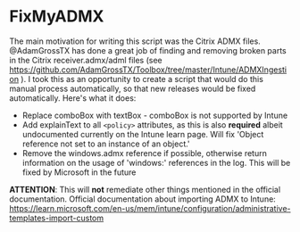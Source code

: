 # FixMyADMX

The main motivation for writing this script was the Citrix ADMX files. @AdamGrossTX has done a great job of finding and removing broken parts in the Citrix receiver.admx/adml files (see <https://github.com/AdamGrossTX/Toolbox/tree/master/Intune/ADMXIngestion> ). I took this as an opportunity to create a script that would do this manual process automatically, so that new releases would be fixed automatically. Here's what it does:

* Replace comboBox with textBox - comboBox is not supported by Intune
* Add explainText to all `<policy>` attributes, as this is also **required** albeit undocumented currently on the Intune learn page. Will fix 'Object reference not set to an instance of an object.'
* Remove the windows.admx reference if possible, otherwise return information on the usage of 'windows:' references in the log. This will be fixed by Microsoft in the future

**ATTENTION**: This will **not** remediate other things mentioned in the official documentation.
Official documentation about importing ADMX to Intune: <https://learn.microsoft.com/en-us/mem/intune/configuration/administrative-templates-import-custom>
